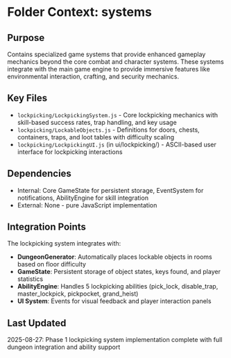 # Folder Context: systems

## Purpose
Contains specialized game systems that provide enhanced gameplay mechanics beyond the core combat and character systems. These systems integrate with the main game engine to provide immersive features like environmental interaction, crafting, and security mechanics.

## Key Files
- `lockpicking/LockpickingSystem.js` - Core lockpicking mechanics with skill-based success rates, trap handling, and key usage
- `lockpicking/LockableObjects.js` - Definitions for doors, chests, containers, traps, and loot tables with difficulty scaling
- `lockpicking/LockpickingUI.js` (in ui/lockpicking/) - ASCII-based user interface for lockpicking interactions

## Dependencies
- Internal: Core GameState for persistent storage, EventSystem for notifications, AbilityEngine for skill integration
- External: None - pure JavaScript implementation

## Integration Points
The lockpicking system integrates with:
- **DungeonGenerator**: Automatically places lockable objects in rooms based on floor difficulty
- **GameState**: Persistent storage of object states, keys found, and player statistics
- **AbilityEngine**: Handles 5 lockpicking abilities (pick_lock, disable_trap, master_lockpick, pickpocket, grand_heist)
- **UI System**: Events for visual feedback and player interaction panels

## Last Updated
2025-08-27: Phase 1 lockpicking system implementation complete with full dungeon integration and ability support